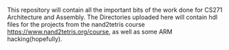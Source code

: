 This repository will contain all the important bits of the work done for CS271 Architecture and Assembly. The Directories uploaded here will contain hdl files for the projects from the 
nand2tetris course https://www.nand2tetris.org/course, as well as some ARM hacking(hopefully).
